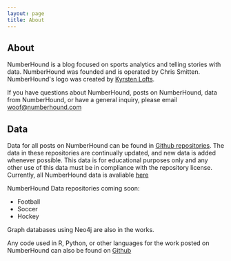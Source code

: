 ```yaml
---
layout: page
title: About
---
```

## About

NumberHound is a blog focused on sports analytics and telling stories with data. NumberHound was founded and is operated by Chris Smitten. NumberHound's logo was created by [Kyrsten Lofts](https://kyrstenlofts.com/). 

If you have questions about NumberHound, posts on NumberHound, data from NumberHound, or have a general inquiry, please email woof@numberhound.com 

## Data

Data for all posts on NumberHound can be found in [Github repositories](https://github.com/NumberHound). The data in these repositories are continually updated, and new data is added whenever possible. This data is for educational purposes only and any other use of this data must be in compliance with the repository license. Currently, all NumberHound data is avaliable [here](https://github.com/NumberHound/Data)

NumberHound Data repositories coming soon:

* Football
* Soccer
* Hockey

Graph databases using Neo4j are also in the works. 

Any code used in R, Python, or other languages for the work posted on NumberHound can also be found on [Github](https://github.com/NumberHound)
